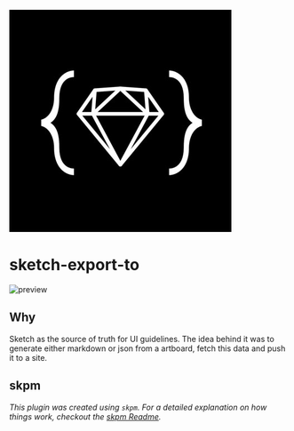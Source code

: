 ![sketch export to](./assets/icon-big.jpg)

# sketch-export-to

![preview](./assets/preview.gif)

## Why

Sketch as the source of truth for UI guidelines. The idea behind it was to generate either markdown or json from a artboard, fetch this data and push it to a site.

## skpm

_This plugin was created using `skpm`. For a detailed explanation on how things work, checkout the [skpm Readme](https://github.com/skpm/skpm/blob/master/README.md)._

